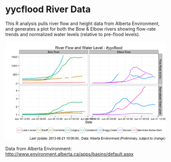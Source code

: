 yycflood River Data
========

This R analysis pulls river flow and height data from Alberta Environment, and generates a plot for both the Bow & Elbow rivers showing flow-rate trends and normalized water levels (relative to pre-flood levels). 

![yycflood](yycflood_riverplots.png)

Data from Alberta Environment:
http://www.environment.alberta.ca/apps/basins/default.aspx

